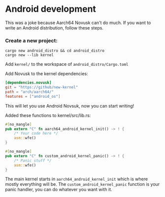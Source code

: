 # Android development

This was a joke because Aarch64 Novusk can't do much. If you want to write an Android distribution, follow these steps.

### Create a new project:

```commandline
cargo new android_distro && cd android_distro
cargo new --lib kernel
```

Add ``kernel/`` to the workspace of ``android_distro/Cargo.toml``

Add Novusk to the kernel dependencies:
```toml
[dependencies.novusk]
git = "https://github/new-kernel"
path = "arch/aarch64/"
features = ["android_os"]
```

This will let you use Android Novsuk, now you can start writing!

Added these functions to kernel/src/lib.rs:
```rust
#[no_mangle]
pub extern "C" fn aarch64_android_kernel_init() -> ! {
    /* Your code here */
    asm::wfe()
}

#[no_mangle]
pub extern "C" fn custom_android_kernel_panic() -> ! {
    /* Panic stuff */
    asm::wfe()
}
```

The main kernel starts in ``aarch64_android_kernel_init`` which is where mostly everything will be. The 
``custom_android_kernel_panic`` function is your panic handler, you can do whatever you want with it.
